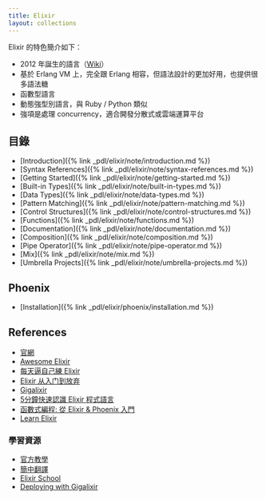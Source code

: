 ```yaml
---
title: Elixir
layout: collections
---
```


Elixir 的特色簡介如下：

* 2012 年誕生的語言（[Wiki](https://zh.wikipedia.org/wiki/Elixir)）
* 基於 Erlang VM 上，完全跟 Erlang 相容，但語法設計的更加好用，也提供很多語法糖
* 函數型語言
* 動態強型別語言，與 Ruby / Python 類似
* 強項是處理 concurrency，適合開發分散式或雲端運算平台

## 目錄

* [Introduction]({% link _pdl/elixir/note/introduction.md %})
* [Syntax References]({% link _pdl/elixir/note/syntax-references.md %})
* [Getting Started]({% link _pdl/elixir/note/getting-started.md %})
* [Built-in Types]({% link _pdl/elixir/note/built-in-types.md %})
* [Data Types]({% link _pdl/elixir/note/data-types.md %})
* [Pattern Matching]({% link _pdl/elixir/note/pattern-matching.md %})
* [Control Structures]({% link _pdl/elixir/note/control-structures.md %})
* [Functions]({% link _pdl/elixir/note/functions.md %})
* [Documentation]({% link _pdl/elixir/note/documentation.md %})
* [Composition]({% link _pdl/elixir/note/composition.md %})
* [Pipe Operator]({% link _pdl/elixir/note/pipe-operator.md %})
* [Mix]({% link _pdl/elixir/note/mix.md %})
* [Umbrella Projects]({% link _pdl/elixir/note/umbrella-projects.md %})

## Phoenix

* [Installation]({% link _pdl/elixir/phoenix/installation.md %})

## References

* [官網](https://elixir-lang.org/)
* [Awesome Elixir](https://github.com/h4cc/awesome-elixir)
* [每天逼自己練 Elixir](https://github.com/seven1m/30-days-of-elixir)
* [Elixir 从入门到放弃](https://draveness.me/elixir-or-not)
* [Gigalixir](https://www.gigalixir.com/)
* [5分鐘快速認識 Elixir 程式語言](https://bobochen.com/elixir/introduction_to_Elixir/)
* [函數式編程: 從 Elixir & Phoenix 入門](https://ithelp.ithome.com.tw/users/20103390/ironman/1584)
* [Learn Elixir](https://github.com/dwyl/learn-elixir)

### 學習資源

* [官方教學](https://elixir-lang.org/docs.html)
* [簡中翻譯](https://doc.yonyoucloud.com/doc/elixir_guide_cn/index.html?fbclid=IwAR3jT8kv6txOWZNO3bSvJTAJvI7DWrg0lz8NPOj5oSYbyJAQ84cPR-oNu8U)
* [Elixir School](https://elixirschool.com/)
* [Deploying with Gigalixir](https://elixircasts.io/deploying-with-gigalixir)
